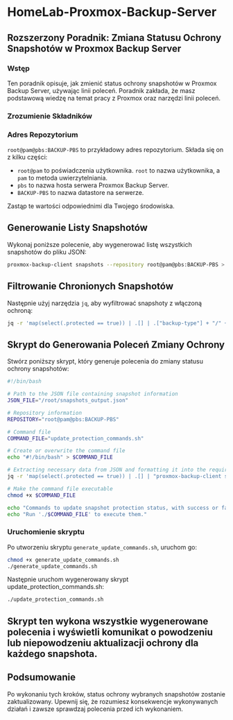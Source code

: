 # HomeLab-Proxmox-Backup-Server

## Rozszerzony Poradnik: Zmiana Statusu Ochrony Snapshotów w Proxmox Backup Server

### Wstęp
Ten poradnik opisuje, jak zmienić status ochrony snapshotów w Proxmox Backup Server, używając linii poleceń. Poradnik zakłada, że masz podstawową wiedzę na temat pracy z Proxmox oraz narzędzi linii poleceń.

### Zrozumienie Składników

### Adres Repozytorium
`root@pam@pbs:BACKUP-PBS` to przykładowy adres repozytorium. Składa się on z kilku części:
- `root@pam` to poświadczenia użytkownika. `root` to nazwa użytkownika, a `pam` to metoda uwierzytelniania.
- `pbs` to nazwa hosta serwera Proxmox Backup Server.
- `BACKUP-PBS` to nazwa datastore na serwerze.

Zastąp te wartości odpowiednimi dla Twojego środowiska.

## Generowanie Listy Snapshotów

Wykonaj poniższe polecenie, aby wygenerować listę wszystkich snapshotów do pliku JSON:

 ```bash
proxmox-backup-client snapshots --repository root@pam@pbs:BACKUP-PBS > snapshots_output.json
 ```

## Filtrowanie Chronionych Snapshotów

Następnie użyj narzędzia `jq`, aby wyfiltrować snapshoty z włączoną ochroną:

 ```bash
jq -r 'map(select(.protected == true)) | .[] | .["backup-type"] + "/" + .["backup-id"] + "/" + (.["backup-time"] | strftime("%Y-%m-%dT%H:%M:%SZ"))' snapshots_output.json > protected_snapshots.txt
 ```

## Skrypt do Generowania Poleceń Zmiany Ochrony

Stwórz poniższy skrypt, który generuje polecenia do zmiany statusu ochrony snapshotów:

 ```bash
#!/bin/bash

# Path to the JSON file containing snapshot information
JSON_FILE="/root/snapshots_output.json"

# Repository information
REPOSITORY="root@pam@pbs:BACKUP-PBS"

# Command file
COMMAND_FILE="update_protection_commands.sh"

# Create or overwrite the command file
echo "#!/bin/bash" > $COMMAND_FILE

# Extracting necessary data from JSON and formatting it into the required command structure with success/failure messages
jq -r 'map(select(.protected == true)) | .[] | "proxmox-backup-client snapshot protected update " + .["backup-type"] + "/" + .["backup-id"] + "/" + (.["backup-time"] | strftime("%Y-%m-%dT%H:%M:%SZ")) + " false --repository '"'$REPOSITORY'"' && echo \"Pomyślnie zmieniono ochronę dla " + .["backup-type"] + "/" + .["backup-id"] + "/" + (.["backup-time"] | strftime("%Y-%m-%dT%H:%M:%SZ")) + "\" || echo \"Błąd przy zmianie ochrony dla " + .["backup-type"] + "/" + .["backup-id"] + "/" + (.["backup-time"] | strftime("%Y-%m-%dT%H:%M:%SZ")) + "\""' $JSON_FILE >> $COMMAND_FILE

# Make the command file executable
chmod +x $COMMAND_FILE

echo "Commands to update snapshot protection status, with success or failure messages, are written to $COMMAND_FILE"
echo "Run './$COMMAND_FILE' to execute them."

 ```

### Uruchomienie skryptu
Po utworzeniu skryptu `generate_update_commands.sh`, uruchom go:

 ```bash
chmod +x generate_update_commands.sh
./generate_update_commands.sh
```
Następnie uruchom wygenerowany skrypt update_protection_commands.sh:
    
```bash 
./update_protection_commands.sh
```
## Skrypt ten wykona wszystkie wygenerowane polecenia i wyświetli komunikat o powodzeniu lub niepowodzeniu aktualizacji ochrony dla każdego snapshota.

## Podsumowanie

Po wykonaniu tych kroków, status ochrony wybranych snapshotów zostanie zaktualizowany. Upewnij się, że rozumiesz konsekwencje wykonywanych działań i zawsze sprawdzaj polecenia przed ich wykonaniem.